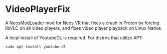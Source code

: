 # VideoPlayerFix

A [NeosModLoader](https://github.com/zkxs/NeosModLoader) mod for [Neos VR](https://neos.com/) that fixes a crash in Proton by forcing libVLC on all video players, and fixes video player playback on Linux Native.

A local install of YoutubeDL is required. For distros that utilize APT:
```
sudo apt install youtube-dl
```
